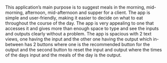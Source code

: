 This application’s main purpose is to suggest meals in the morning, mid-morning, afternoon, mid-afternoon and supper for a client. The app is simple and user-friendly, making it easier to decide on what to eat throughout the course of the day. The app is very appealing to one that accesses it and gives more than enough space to type and see the inputs and outputs clearly without a problem. The app is spacious   with 2 text views, one having the input and the other one having the output which in-between has 2 buttons where one is the recommended button for the output and the second button to reset the input and output where the times of the days input and the meals of the day is the output.
